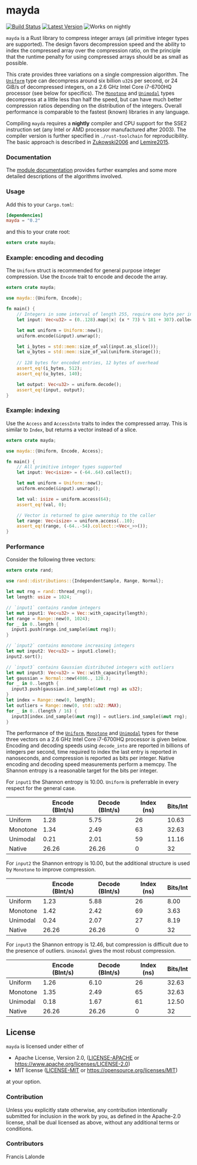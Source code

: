 # mayda

[![Build Status](https://travis-ci.org/harharkh/mayda.svg)](https://travis-ci.org/harharkh/mayda)
[![Latest Version](https://img.shields.io/crates/v/mayda.svg)](https://crates.io/crates/mayda)
![Works on nightly](https://img.shields.io/badge/works%20on-nightly-lightgrey.svg)

`mayda` is a Rust library to compress integer arrays (all primitive integer
types are supported). The design favors decompression speed and the ability to
index the compressed array over the compression ratio, on the principle that
the runtime penalty for using compressed arrays should be as small as possible.

This crate provides three variations on a single compression algorithm. The
[`Uniform`] type can decompress around six billion `u32`s per second, or 24
GiB/s of decompressed integers, on a 2.6 GHz Intel Core i7-6700HQ processor
(see below for specifics). The [`Monotone`] and [`Unimodal`] types decompress
at a little less than half the speed, but can have much better compression
ratios depending on the distribution of the integers. Overall performance is
comparable to the fastest (known) libraries in any language.

Compiling `mayda` requires a **nightly** compiler and CPU support for the SSE2
instruction set (any Intel or AMD processor manufactured after 2003). The
compiler version is further specified in `./rust-toolchain` for reproducibility.
The basic approach is described in [Zukowski2006] and [Lemire2015].

### Documentation

The [module documentation][docs] provides further examples and some more
detailed descriptions of the algorithms involved.

### Usage

Add this to your `Cargo.toml`:

```toml
[dependencies]
mayda = "0.2"
```

and this to your crate root:

```rust
extern crate mayda;
```

### Example: encoding and decoding

The `Uniform` struct is recommended for general purpose integer compression.
Use the `Encode` trait to encode and decode the array.

```rust
extern crate mayda;

use mayda::{Uniform, Encode};

fn main() {
	// Integers in some interval of length 255, require one byte per integer
	let input: Vec<u32> = (0..128).map(|x| (x * 73) % 181 + 307).collect();

	let mut uniform = Uniform::new();
	uniform.encode(&input).unwrap();

	let i_bytes = std::mem::size_of_val(input.as_slice());
	let u_bytes = std::mem::size_of_val(uniform.storage());
	
	// 128 bytes for encoded entries, 12 bytes of overhead
	assert_eq!(i_bytes, 512);
	assert_eq!(u_bytes, 140);

	let output: Vec<u32> = uniform.decode();
	assert_eq!(input, output);
}
```

### Example: indexing

Use the `Access` and `AccessInto` traits to index the compressed array. This is
similar to `Index`, but returns a vector instead of a slice.

```rust
extern crate mayda;

use mayda::{Uniform, Encode, Access};

fn main() {
	// All primitive integer types supported
	let input: Vec<isize> = (-64..64).collect();

	let mut uniform = Uniform::new();
	uniform.encode(&input).unwrap();

	let val: isize = uniform.access(64);
	assert_eq!(val, 0);

	// Vector is returned to give ownership to the caller
	let range: Vec<isize> = uniform.access(..10);
	assert_eq!(range, (-64..-54).collect::<Vec<_>>());
}
```

### Performance

Consider the following three vectors:
```rust
extern crate rand;

use rand::distributions::{IndependentSample, Range, Normal};

let mut rng = rand::thread_rng();
let length: usize = 1024;

// `input1` contains random integers
let mut input1: Vec<u32> = Vec::with_capacity(length);
let range = Range::new(0, 1024);
for _ in 0..length {
  input1.push(range.ind_sample(&mut rng));
}

// `input2` contains monotone increasing integers
let mut input2: Vec<u32> = input1.clone();
input2.sort();

// `input3` contains Gaussian distributed integers with outliers
let mut input3: Vec<u32> = Vec::with_capacity(length);
let gaussian = Normal::new(4086., 128.);
for _ in 0..length {
  input3.push(gaussian.ind_sample(&mut rng) as u32);
}
let index = Range::new(0, length);
let outliers = Range::new(0, std::u32::MAX);
for _ in 0..(length / 16) {
  input3[index.ind_sample(&mut rng)] = outliers.ind_sample(&mut rng);
}
```

The performance of the [`Uniform`], [`Monotone`] and [`Unimodal`] types for
these three vectors on a 2.6 GHz Intel Core i7-6700HQ processor is given below.
Encoding and decoding speeds using `decode_into` are reported in billions of
integers per second, time required to index the last entry is reported in
nanoseconds, and compression is reported as bits per integer. Native encoding
and decoding speed measurements perform a memcpy. The Shannon entropy is a
reasonable target for the bits per integer.

For `input1` the Shannon entropy is 10.00. `Uniform` is preferrable in every
respect for the general case.

|          | Encode (BInt/s) | Decode (BInt/s) | Index (ns) | Bits/Int |
|----------|-----------------|-----------------|------------|----------|
| Uniform  |       1.28      |       5.75      |     26     |   10.63  |
| Monotone |       1.34      |       2.49      |     63     |   32.63  |
| Unimodal |       0.21      |       2.01      |     59     |   11.16  |
| Native   |      26.26      |      26.26      |      0     |    32    |

For `input2` the Shannon entropy is 10.00, but the additional structure is used
by `Monotone` to improve compression.

|          | Encode (BInt/s) | Decode (BInt/s) | Index (ns) | Bits/Int |
|----------|-----------------|-----------------|------------|----------|
| Uniform  |       1.23      |       5.88      |     26     |   8.00   |
| Monotone |       1.42      |       2.42      |     69     |   3.63   |
| Unimodal |       0.24      |       2.07      |     27     |   8.19   |
| Native   |      26.26      |      26.26      |      0     |    32    |

For `input3` the Shannon entropy is 12.46, but compression is difficult due to
the presence of outliers. `Unimodal` gives the most robust compression.

|          | Encode (BInt/s) | Decode (BInt/s) | Index (ns) | Bits/Int |
|----------|-----------------|-----------------|------------|----------|
| Uniform  |       1.26      |       6.10      |     26     |   32.63  |
| Monotone |       1.35      |       2.49      |     65     |   32.63  |
| Unimodal |       0.18      |       1.67      |     61     |   12.50  |
| Native   |      26.26      |      26.26      |      0     |    32    |

## License

`mayda` is licensed under either of

 * Apache License, Version 2.0, ([LICENSE-APACHE](LICENSE-APACHE) or https://www.apache.org/licenses/LICENSE-2.0)
 * MIT license ([LICENSE-MIT](LICENSE-MIT) or https://opensource.org/licenses/MIT)

at your option.

### Contribution

Unless you explicitly state otherwise, any contribution intentionally submitted
for inclusion in the work by you, as defined in the Apache-2.0 license, shall
be dual licensed as above, without any additional terms or conditions.

### Contributors

Francis Lalonde

[//]: #
   [`Uniform`]: <https://harharkh.github.io/mayda/mayda/uniform/index.html>
   [`Monotone`]: <https://harharkh.github.io/mayda/mayda/monotone/index.html>
   [`Unimodal`]: <https://harharkh.github.io/mayda/mayda/unimodal/index.html>
   [Zukowski2006]: <https://dx.doi.org/10.1109/ICDE.2006.150>
   [Lemire2015]: <https://arxiv.org/abs/1401.6399>
   [docs]: <https://harharkh.github.io/mayda/mayda/index.html>
   [Apache-2.0]: <https://www.apache.org/licenses/LICENSE-2.0>
   [MIT]: <https://opensource.org/licenses/MIT>
